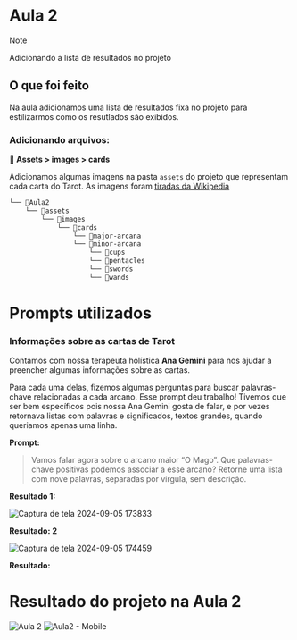 
# Aula 2

> [!NOTE]
> Adicionando a lista de resultados no projeto

## O que foi feito

Na aula adicionamos uma lista de resultados fixa no projeto para estilizarmos como os resutlados são exibidos.

### Adicionando arquivos:

**📂 Assets > images > cards**

Adicionamos algumas imagens na pasta `assets` do projeto que representam cada carta do Tarot. As imagens foram [tiradas da Wikipedia](https://en.wikipedia.org/wiki/The_Magician_%28tarot_card%29)

```markdown
└── 📁Aula2
    └── 📁assets
        └── 📁images
            └── 📁cards
                └── 📁major-arcana
                └── 📁minor-arcana
                    └── 📁cups
                    └── 📁pentacles
                    └── 📁swords
                    └── 📁wands
```

# Prompts utilizados

### Informações sobre as cartas de Tarot

Contamos com nossa terapeuta holística **Ana Gemini** para nos ajudar a preencher algumas informações sobre as cartas.

Para cada uma delas, fizemos algumas perguntas para buscar palavras-chave relacionadas a cada arcano. Esse prompt deu trabalho! Tivemos que ser bem específicos pois nossa Ana Gemini gosta de falar, e por vezes retornava listas com palavras e significados, textos grandes, quando queriamos apenas uma linha.

**Prompt:**

> Vamos falar agora sobre o arcano maior “O Mago”. Que palavras-chave positivas podemos associar a esse arcano? Retorne uma lista com nove palavras, separadas por vírgula, sem descrição.

**Resultado 1:**

![Captura de tela 2024-09-05 173833](https://github.com/user-attachments/assets/dce4a141-a7fe-42f9-be8f-64d933f85f79)

**Resultado: 2**

![Captura de tela 2024-09-05 174459](https://github.com/user-attachments/assets/74dfe31a-c188-4e31-acee-0b5b7157485a)

**Resultado:**

# Resultado do projeto na Aula 2
![Aula 2](https://github.com/user-attachments/assets/7f431348-d9bd-41df-8626-e68525274a99)
![Aula2 - Mobile](https://github.com/user-attachments/assets/051d2fa6-ead0-4888-bca3-755bfc009a4d)


